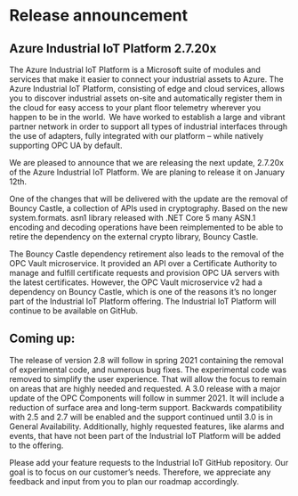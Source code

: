 # Release announcement
 
## Azure Industrial IoT Platform 2.7.20x 
 
The Azure Industrial IoT Platform is a Microsoft suite of modules and services that make it easier to connect your industrial assets to Azure. The Azure Industrial IoT Platform, consisting of edge and cloud services, allows you to discover industrial assets on-site and automatically register them in the cloud for easy access to your plant floor telemetry wherever you happen to be in the world.  We have worked to establish a large and vibrant partner network in order to support all types of industrial interfaces through the use of adapters, fully integrated with our platform – while natively supporting OPC UA by default. 
 
We are pleased to announce that we are releasing the next update, 2.7.20x of the Azure Industrial IoT Platform. We are planing to release it on January 12th. 
 
One of the changes that will be delivered with the update are the removal of Bouncy Castle, a collection of APIs used in cryptography. Based on the new system.formats. asn1 library released with .NET Core 5 many ASN.1 encoding and decoding operations have been reimplemented to be able to retire the dependency on the external crypto library, Bouncy Castle.  
 
The Bouncy Castle dependency retirement also leads to the removal of the OPC Vault microservice. It provided an API over a Certificate Authority to manage and fulfill certificate requests and provision OPC UA servers with the latest certificates. However, the OPC Vault microservice v2 had a dependency on Bouncy Castle, which is one of the reasons it’s no longer part of the Industrial IoT Platform offering. The Industrial IoT Platform will continue to be available on GitHub. 
 
## Coming up: 
The release of version 2.8 will follow in spring 2021 containing the removal of experimental code, and numerous bug fixes. The experimental code was removed to simplify the user experience. That will allow the focus to remain on areas that are highly needed and requested. A 3.0 release with a major update of the OPC Components will follow in summer 2021. It will include a reduction of surface area and long-term support. Backwards compatibility with 2.5 and 2.7 will be enabled and the support continued until 3.0 is in General Availability. Additionally, highly requested features, like alarms and events, that have not been part of the Industrial IoT Platform will be added to the offering.  
 
Please add your feature requests to the Industrial IoT GitHub repository. Our goal is to focus on our customer’s needs. Therefore, we appreciate any feedback and input from you to plan our roadmap accordingly.  
